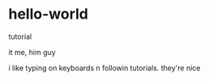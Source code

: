 # hello-world
tutorial

it me, him guy

i like typing on keyboards n followin tutorials. they're nice
